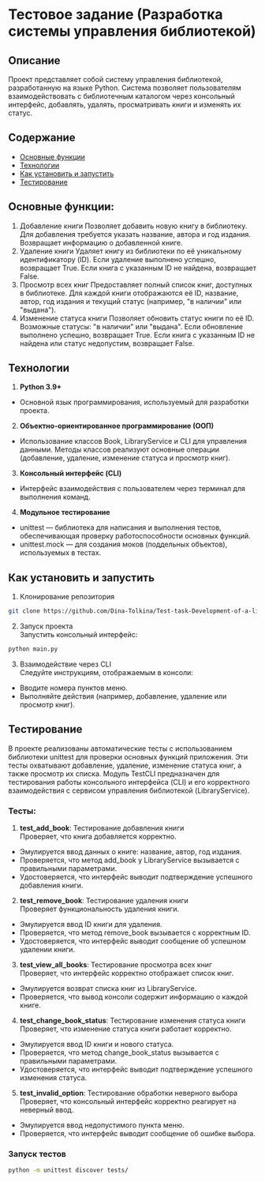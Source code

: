 # Тестовое задание (Разработка системы управления библиотекой)
## Описание  
Проект представляет собой систему управления библиотекой, разработанную на языке Python. 
Система позволяет пользователям взаимодействовать с библиотечным каталогом через консольный интерфейс, добавлять, 
удалять, просматривать книги и изменять их статус.

## Содержание
- [Основные функции](#основные-функции)
- [Технологии](#технологии)
- [Как установить и запустить](#как-установить-и-запустить)
- [Тестирование](#тестирование)

## Основные функции:
1. Добавление книги
Позволяет добавить новую книгу в библиотеку. Для добавления требуется указать название, автора и год издания. Возвращает информацию о добавленной книге.
2. Удаление книги
Удаляет книгу из библиотеки по её уникальному идентификатору (ID). Если удаление выполнено успешно, возвращает True. Если книга с указанным ID не найдена, возвращает False.
3. Просмотр всех книг
Предоставляет полный список книг, доступных в библиотеке. Для каждой книги отображаются её ID, название, автор, год издания и текущий статус (например, "в наличии" или "выдана").
4. Изменение статуса книги
Позволяет обновить статус книги по её ID. Возможные статусы: "в наличии" или "выдана". Если обновление выполнено успешно, возвращает True. Если книга с указанным ID не найдена или статус недопустим, возвращает False.

## Технологии
1. **Python 3.9+**
- Основной язык программирования, используемый для разработки проекта.
2. **Объектно-ориентированное программирование (ООП)**
- Использование классов Book, LibraryService и CLI для управления данными. Методы классов реализуют основные операции (добавление, удаление, изменение статуса и просмотр книг).
3. **Консольный интерфейс (CLI)**
- Интерфейс взаимодействия с пользователем через терминал для выполнения команд.
4. **Модульное тестирование**
- unittest — библиотека для написания и выполнения тестов, обеспечивающая проверку работоспособности основных функций.  
- unittest.mock — для создания моков (поддельных объектов), используемых в тестах.

## Как установить и запустить
1. Клонирование репозитория
  ```sh
  git clone https://github.com/Dina-Tolkina/Test-task-Development-of-a-library-management-system-.git
  ```
2. Запуск проекта  
   Запустить консольный интерфейс:
  ```sh
  python main.py
  ```
3. Взаимодействие через CLI  
   Следуйте инструкциям, отображаемым в консоли:
- Вводите номера пунктов меню.
- Выполняйте действия (например, добавление, удаление или просмотр книг).

## Тестирование
В проекте реализованы автоматические тесты с использованием библиотеки unittest для проверки основных функций приложения. 
Эти тесты охватывают добавление, удаление, изменение статуса книг, а также просмотр их списка. 
Модуль TestCLI предназначен для тестирования работы консольного интерфейса (CLI) и его корректного взаимодействия с сервисом управления библиотекой (LibraryService).

### Тесты:
1. **test_add_book**: Тестирование добавления книги  
   Проверяет, что книга добавляется корректно.
- Эмулируется ввод данных о книге: название, автор, год издания.
- Проверяется, что метод add_book у LibraryService вызывается с правильными параметрами.
- Удостоверяется, что интерфейс выводит подтверждение успешного добавления книги.
2. **test_remove_book**: Тестирование удаления книги  
  Проверяет функциональность удаления книги.
- Эмулируется ввод ID книги для удаления.
- Проверяется, что метод remove_book вызывается с корректным ID.
- Удостоверяется, что интерфейс выводит сообщение об успешном удалении книги.
3. **test_view_all_books**: Тестирование просмотра всех книг  
  Проверяет, что интерфейс корректно отображает список книг.
- Эмулируется возврат списка книг из LibraryService.
- Проверяется, что вывод консоли содержит информацию о каждой книге.
4. **test_change_book_status**: Тестирование изменения статуса книги  
  Проверяет, что изменение статуса книги работает корректно.
  - Эмулируется ввод ID книги и нового статуса.
  - Проверяется, что метод change_book_status вызывается с правильными параметрами.
  - Удостоверяется, что интерфейс выводит подтверждение успешного изменения статуса.
5. **test_invalid_option**: Тестирование обработки неверного выбора  
Проверяет, что консольный интерфейс корректно реагирует на неверный ввод.
- Эмулируется ввод недопустимого пункта меню.
- Проверяется, что интерфейс выводит сообщение об ошибке выбора.

### Запуск тестов
  ```sh
  python -m unittest discover tests/
  ```
